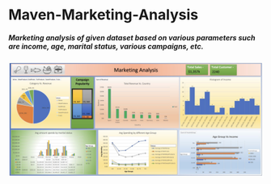 # Maven-Marketing-Analysis

##### Marketing analysis of given dataset based on various parameters such are income, age, marital status, various campaigns, etc.

![report image](AnalysisOfMarketingData.jpg)

 
